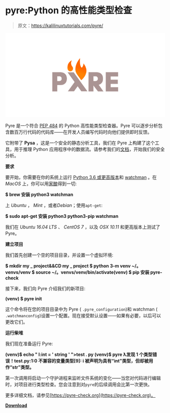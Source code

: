 # pyre:Python 的高性能类型检查

> 原文：<https://kalilinuxtutorials.com/pyre/>

[![Pyre : Performant Type-Checking For Python](img/98bf0b37b68d4c0d2f570a04aa275bad.png "Pyre : Performant Type-Checking For Python")](https://1.bp.blogspot.com/-rWdNu_XGNPE/X0gzungIb3I/AAAAAAAAHcE/4jg-74oR8fYq5-9vuRPSzxlUGvHavpNNwCLcBGAsYHQ/s728/Pyre%25281%2529.png)

Pyre 是一个符合 [PEP 484](https://www.python.org/dev/peps/pep-0484/) 的 Python 高性能类型检查器。Pyre 可以逐步分析包含数百万行代码的代码库——在开发人员编写代码时向他们提供即时反馈。

它附带了 **Pysa** ，这是一个安全的静态分析工具，我们在 Pyre 上构建了这个工具，用于推理 Python 应用程序中的数据流。请参考我们的[文档](https://pyre-check.org/docs/pysa-basics.html)，开始我们的安全分析。

**要求**

要开始，你需要在你的系统上运行 [Python 3.6 或更高版本](https://www.python.org/getit/)和 [watchman](https://facebook.github.io/watchman/) 。在 *MacOS* 上，你可以用[家酿](https://brew.sh/)得到一切:

**$ brew 安装 python3 watchman**

上 *Ubuntu* ， *Mint* ，或者*Debian*；使用`apt-get`:

**$ sudo apt-get 安装 python3 python3-pip watchman**

我们在 *Ubuntu 16.04 LTS* 、 *CentOS 7* ，以及 *OSX 10.11* 和更高版本上测试了 Pyre。

**建立项目**

我们首先创建一个空的项目目录，并设置一个虚拟环境:

**$ mkdir my _ project&&CD my _ project
$ python 3-m venv ~/。venvs/venv
$ source ~/。venvs/venv/bin/activate(venv)
$ pip 安装 pyre-check**

接下来，我们向 Pyre 介绍我们的新项目:

**(venv) $ pyre init**

这个命令将在您的项目目录中为 Pyre ( `.pyre_configuration`)和 watchman ( `.watchmanconfig`)设置一个配置。现在接受默认设置——如果有必要，以后可以更改它们。

**运行柴堆**

我们现在准备运行 Pyre:

**(venv)$ echo " I:int = ' string ' ">test . py
(venv)$ pyre
ƛ发现 1 个类型错误！test.py:1:0 不兼容的变量类型[9]: i 被声明为具有“int”类型，但却被用作“str”类型。**

第一次调用将启动一个守护进程来监听文件系统的变化——当您对代码进行编辑时，对项目进行类型检查。您会注意到对`pyre`的后续调用会比第一次更快。

更多详细文档，请参见[https://pyre-check.org](https://pyre-check.org)。

[**Download**](https://github.com/facebook/pyre-check)